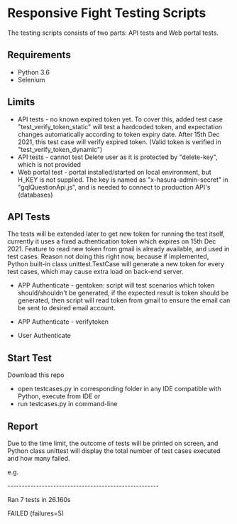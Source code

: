 # Responsive Fight Testing Scripts
The testing scripts consists of two parts: API tests and Web portal tests.

## Requirements
- Python 3.6
- Selenium

## Limits
- API tests - no known expired token yet. To cover this, added test case "test_verify_token_static" will test a hardcoded token, and expectation changes automatically according to token expiry date. After 15th Dec 2021, this test case will verify expired token. (Valid token is verified in "test_verify_token_dynamic")
- API tests - cannot test Delete user as it is protected by "delete-key", which is not provided
- Web portal test - portal installed/started on local environment, but H_KEY is not supplied. The key is named as "x-hasura-admin-secret" in "gqlQuestionApi.js", and is needed to connect to production API's (databases)

## API Tests
The tests will be extended later to get new token for running the test itself, currently it uses a fixed authentication token which expires on 15th Dec 2021.
Feature to read new token from gmail is already available, and used in test cases. Reason not doing this right now, because if implemented, Python built-in class unittest.TestCase will generate a new token for every test cases, which may cause extra load on back-end server.

- APP Authenticate - gentoken: script will test scenarios which token should/shouldn't be generated, if the expected result is token should be generated, then script will read token from gmail to ensure the email can be sent to desired email account.

- APP Authenticate - verifytoken

- User Authenticate


## Start Test
Download this repo
- open testcases.py in corresponding folder in any IDE compatible with Python, execute from IDE
or
- run testcases.py in command-line

## Report
Due to the time limit, the outcome of tests will be printed on screen, and Python class unittest will display the total number of test cases executed and how many failed.

e.g.

\-----------------------------------------------------

Ran 7 tests in 26.160s

FAILED (failures=5)
